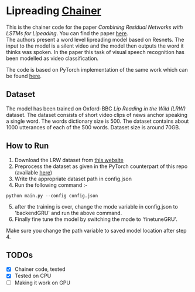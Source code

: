 # Lipreading [Chainer](chainer_idon_red.png)
[](chainer_idon_red.png)
This is the chainer code for the paper *Combining Residual Networks with LSTMs for Lipeading*. You can find the paper [here](https://arxiv.org/pdf/1703.04105.pdf).<br>
The authors present a word level lipreading model based on Resnets. The input to the model is a silent video and the model then outputs the word it thinks was spoken. In the paper this task of visual speech recognition has been modelled as video classification.

The code is based on PyTorch implementation of the same work which can be found [here](https://github.com/mpc001/end-to-end-Lipreading).
## Dataset 
The model has been trained on Oxford-BBC *Lip Reading in the Wild (LRW)* dataset. The dataset consists of short video clips of news anchor speaking a single word. The words dictionary size is 500. The dataset contains about 1000 utterances of each of the 500 words. Dataset size is around 70GB.
## How to Run
1. Download the LRW dataset from [this website](http://www.robots.ox.ac.uk/~vgg/data/lip_reading/lrw1.html)
2. Preprocess the dataset as given in the PyTorch counterpart of this repo (available [here](https://gist.github.com/shaform/7cdba07f2bb17a9f72697253732a1f1c))
3. Write the appropriate dataset path in config.json
4. Run the following command :-
```
python main.py --config config.json
```
5. after the training is over, change the mode variable in config.json to 'backendGRU' and run the above command.
6. Finally fine tune the model by switching the mode to 'finetuneGRU'.

Make sure you change the path variable to saved model location after step 4.
## TODOs
- [x] Chainer code, tested
- [x] Tested on CPU
- [ ] Making it work on GPU 
